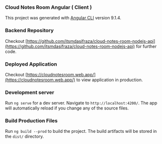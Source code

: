 ### Cloud Notes Room Angular ( Client )
This project was generated with [Angular CLI](https://github.com/angular/angular-cli) version 9.1.4.

### Backend Repository
Checkout [https://github.com/itsmdasifraza/cloud-notes-room-nodejs-api](https://github.com/itsmdasifraza/cloud-notes-room-nodejs-api) for further code.

### Deployed Application 
Checkout [https://cloudnotesroom.web.app/](https://cloudnotesroom.web.app/) to view application in production. 

### Development server
Run `ng serve` for a dev server. Navigate to `http://localhost:4200/`. The app will automatically reload if you change any of the source files.

### Build Production Files
Run `ng build --prod` to build the project. The build artifacts will be stored in the `dist/` directory.
